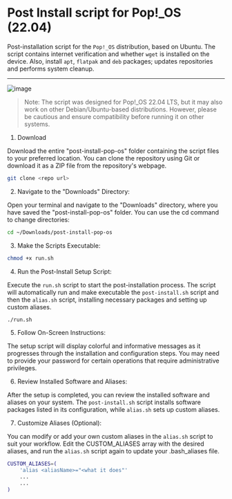 # Post Install script for Pop!_OS (22.04)

Post-installation script for the `Pop!_OS` distribution, based on Ubuntu. The script contains internet verification and whether `wget` is installed on the device. Also, install `apt`, `flatpak` and `deb` packages; updates repositories and performs system cleanup.

***
![image](https://user-images.githubusercontent.com/70844369/195471666-c7a930d4-19ac-4605-80e3-4bd3120c39c3.png#vitrinedev)

>Note: The script was designed for Pop!_OS 22.04 LTS, but it may also work on other Debian/Ubuntu-based distributions. However, please be cautious and ensure compatibility before running it on other systems.

1. Download

Download the entire "post-install-pop-os" folder containing the script files to your preferred location. You can clone the repository using Git or download it as a ZIP file from the repository's webpage.

```bash
git clone <repo url>
```

2. Navigate to the "Downloads" Directory:

Open your terminal and navigate to the "Downloads" directory, where you have saved the "post-install-pop-os" folder. You can use the cd command to change directories:

```bash
cd ~/Downloads/post-install-pop-os
```

3. Make the Scripts Executable:


```bash
chmod +x run.sh
```

4. Run the Post-Install Setup Script:

Execute the `run.sh` script to start the post-installation process. The script will automatically run and make executable the `post-install.sh` script and then the `alias.sh` script, installing necessary packages and setting up custom aliases.

```bash
./run.sh
```

5. Follow On-Screen Instructions:

The setup script will display colorful and informative messages as it progresses through the installation and configuration steps. You may need to provide your password for certain operations that require administrative privileges.

6. Review Installed Software and Aliases:

After the setup is completed, you can review the installed software and aliases on your system. The `post-install.sh` script installs software packages listed in its configuration, while `alias.sh` sets up custom aliases.


7. Customize Aliases (Optional):

You can modify or add your own custom aliases in the `alias.sh` script to suit your workflow. Edit the CUSTOM_ALIASES array with the desired aliases, and run the `alias.sh` script again to update your .bash_aliases file.

```bash
CUSTOM_ALIASES=(
    'alias <aliasName>="<what it does"'
    ...
    ...
)

```


